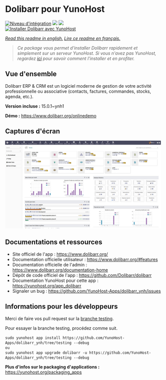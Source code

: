 # Dolibarr pour YunoHost

[![Niveau d'intégration](https://dash.yunohost.org/integration/dolibarr.svg)](https://dash.yunohost.org/appci/app/dolibarr) ![](https://ci-apps.yunohost.org/ci/badges/dolibarr.status.svg) ![](https://ci-apps.yunohost.org/ci/badges/dolibarr.maintain.svg)  
[![Installer Dolibarr avec YunoHost](https://install-app.yunohost.org/install-with-yunohost.svg)](https://install-app.yunohost.org/?app=dolibarr)

*[Read this readme in english.](./README.md)*
*[Lire ce readme en français.](./README_fr.md)*

> *Ce package vous permet d'installer Dolibarr rapidement et simplement sur un serveur YunoHost.
Si vous n'avez pas YunoHost, regardez [ici](https://yunohost.org/#/install) pour savoir comment l'installer et en profiter.*

## Vue d'ensemble

Dolibarr ERP & CRM est un logiciel moderne de gestion de votre activité professionnelle ou associative (contacts, factures, commandes, stocks, agenda, etc.).

**Version incluse :** 15.0.1~ynh1

**Démo :** https://www.dolibarr.org/onlinedemo

## Captures d'écran

![](./doc/screenshots/screenshot.jpg)

## Documentations et ressources

* Site officiel de l'app : https://www.dolibarr.org/
* Documentation officielle utilisateur : https://www.dolibarr.org/#features
* Documentation officielle de l'admin : https://www.dolibarr.org/documentation-home
* Dépôt de code officiel de l'app : https://github.com/Dolibarr/dolibarr
* Documentation YunoHost pour cette app : https://yunohost.org/app_dolibarr
* Signaler un bug : https://github.com/YunoHost-Apps/dolibarr_ynh/issues

## Informations pour les développeurs

Merci de faire vos pull request sur la [branche testing](https://github.com/YunoHost-Apps/dolibarr_ynh/tree/testing).

Pour essayer la branche testing, procédez comme suit.
```
sudo yunohost app install https://github.com/YunoHost-Apps/dolibarr_ynh/tree/testing --debug
ou
sudo yunohost app upgrade dolibarr -u https://github.com/YunoHost-Apps/dolibarr_ynh/tree/testing --debug
```

**Plus d'infos sur le packaging d'applications :** https://yunohost.org/packaging_apps